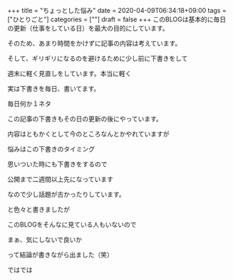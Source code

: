 +++
title = "ちょっとした悩み"
date = 2020-04-09T06:34:18+09:00
tags = ["ひとりごと"]
categories = [""]
draft = false
+++
このBLOGは基本的に毎日の更新（仕事をしている日）を最大の目的にしています。

そのため、あまり時間をかけずに記事の内容は考えています。

そして、ギリギリになるのを避けるために少し前に下書きをして

週末に軽く見直しをしています。本当に軽く

実は下書きを毎日、書いてます。

毎日何か１ネタ

この記事の下書きもその日の更新の後にやっています。

内容はともかくとして今のところなんとかやれていますが

悩みはこの下書きのタイミング

思いついた時にも下書きをするので

公開まで二週間以上先になっています

なので少し話題が古かったりしています。

と色々と書きましたが

このBLOGをそんなに見ている人もいないので

まぁ、気にしないで良いか

って結論が書きながら出ました（笑）

ではでは
